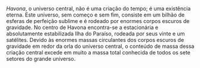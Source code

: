 ﻿*Havona*, o universo central, não é uma criação do tempo; é uma existência eterna. Este universo, sem começo e sem fim, consiste em um bilhão de esferas de perfeição sublime e é rodeado por enormes corpos escuros de gravidade. No centro de Havona encontra-se a estacionária e absolutamente estabilizada Ilha do Paraíso, rodeada por seus vinte e um satélites. Devido às enormes massas circulantes dos corpos escuros de gravidade em redor da orla do universo central, o conteúdo de massa dessa criação central excede em muito a massa total conhecida de todos os sete setores do grande universo.